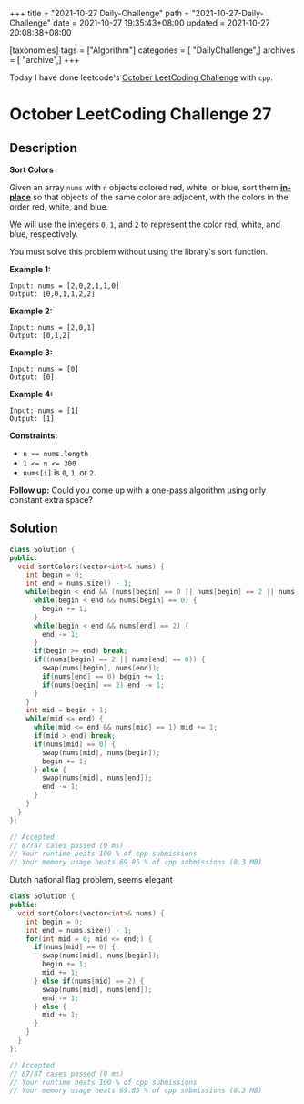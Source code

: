 +++
title = "2021-10-27 Daily-Challenge"
path = "2021-10-27-Daily-Challenge"
date = 2021-10-27 19:35:43+08:00
updated = 2021-10-27 20:08:38+08:00

[taxonomies]
tags = ["Algorithm"]
categories = [ "DailyChallenge",]
archives = [ "archive",]
+++

Today I have done leetcode's [October LeetCoding Challenge](https://leetcode.com/problems/sort-colors/) with `cpp`.

<!-- more -->

# October LeetCoding Challenge 27

## Description

**Sort Colors**

Given an array `nums` with `n` objects colored red, white, or blue, sort them **[in-place](https://en.wikipedia.org/wiki/In-place_algorithm)** so that objects of the same color are adjacent, with the colors in the order red, white, and blue.

We will use the integers `0`, `1`, and `2` to represent the color red, white, and blue, respectively.

You must solve this problem without using the library's sort function.

 

**Example 1:**

```
Input: nums = [2,0,2,1,1,0]
Output: [0,0,1,1,2,2]
```

**Example 2:**

```
Input: nums = [2,0,1]
Output: [0,1,2]
```

**Example 3:**

```
Input: nums = [0]
Output: [0]
```

**Example 4:**

```
Input: nums = [1]
Output: [1]
```

 

**Constraints:**

- `n == nums.length`
- `1 <= n <= 300`
- `nums[i]` is `0`, `1`, or `2`.

 

**Follow up:** Could you come up with a one-pass algorithm using only constant extra space?

## Solution

``` cpp
class Solution {
public:
  void sortColors(vector<int>& nums) {
    int begin = 0;
    int end = nums.size() - 1;
    while(begin < end && (nums[begin] == 0 || nums[begin] == 2 || nums[end] == 0 || nums[end] == 2)) {
      while(begin < end && nums[begin] == 0) {
        begin += 1;
      }
      while(begin < end && nums[end] == 2) {
        end -= 1;
      }
      if(begin >= end) break;
      if((nums[begin] == 2 || nums[end] == 0)) {
        swap(nums[begin], nums[end]);
        if(nums[end] == 0) begin += 1;
        if(nums[begin] == 2) end -= 1;
      }
    }
    int mid = begin + 1;
    while(mid <= end) {
      while(mid <= end && nums[mid] == 1) mid += 1;
      if(mid > end) break;
      if(nums[mid] == 0) {
        swap(nums[mid], nums[begin]);
        begin += 1;
      } else {
        swap(nums[mid], nums[end]);
        end -= 1;
      }
    }
  }
};

// Accepted
// 87/87 cases passed (0 ms)
// Your runtime beats 100 % of cpp submissions
// Your memory usage beats 69.85 % of cpp submissions (8.3 MB)
```

Dutch national flag problem, seems elegant

``` cpp
class Solution {
public:
  void sortColors(vector<int>& nums) {
    int begin = 0;
    int end = nums.size() - 1;
    for(int mid = 0; mid <= end;) {
      if(nums[mid] == 0) {
        swap(nums[mid], nums[begin]);
        begin += 1;
        mid += 1;
      } else if(nums[mid] == 2) {
        swap(nums[mid], nums[end]);
        end -= 1;
      } else {
        mid += 1;
      }
    }
  }
};

// Accepted
// 87/87 cases passed (0 ms)
// Your runtime beats 100 % of cpp submissions
// Your memory usage beats 69.85 % of cpp submissions (8.3 MB)
```
